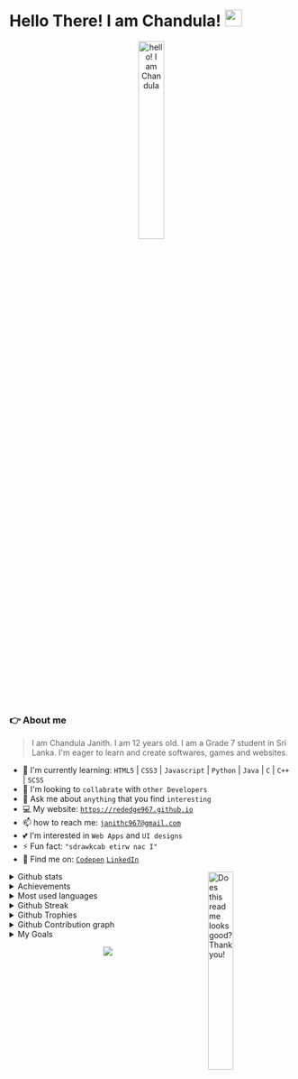 # Hello There! I am Chandula! <img src="https://raw.githubusercontent.com/MartinHeinz/MartinHeinz/master/wave.gif" height="30" width="30">
<p align="center">
    <img src="https://user-images.githubusercontent.com/91379432/146401254-80339ff9-fa48-4094-9ca0-fd471775e335.png" height="30%" width="30%" title="hello! I am Chandula">
</p> 

### 👉 About me
> I am Chandula Janith. I am 12 years old. I am a Grade 7 student in Sri Lanka. I'm eager to learn and create softwares, games and websites.
- :seedling: I'm currently learning: `HTML5` | `CSS3` | `Javascript` | `Python` | `Java` | `C` | `C++` | `SCSS`
- :thinking: I'm looking to `collabrate` with `other Developers`
- :speech_balloon: Ask me about `anything` that you find `interesting`
- :computer: My website: [`https://rededge967.github.io`](https://rededge967.github.io)
- :mailbox: how to reach me: [`janithc967@gmail.com`](mailto:janithc967@gmail.com)
- :two_hearts: I'm interested in `Web Apps` and `UI designs`
- :zap: Fun fact: `"sdrawkcab etirw nac I"`
- :mag_right: Find me on: [`Codepen`](https://codepen.io/RedEdge967/) [`LinkedIn`](https://www.linkedin.com/in/chandula-janith-5529b7223/)

<img align="right" src="https://user-images.githubusercontent.com/91379432/146401479-7176f441-a5ab-4b7c-9557-4db71fbe9745.png" height="30%" width="30%" title="Does this readme looks good? Thank you!" >
<details>
    <summary>Github stats</summary>
    <br>
    <p align="center">
    <img src="https://github-readme-stats.vercel.app/api?username=RedEdge967&show_icons=true&theme=gruvbox" title="Chandula Janith's Github stats" >
        </p>
</details>
<details>
    <summary>Achievements</summary>
    <br>
    <p align="center">
    <img src="https://metrics.lecoq.io/RedEdge967?template=classic&base.header=0&base.activity=0&base.community=0&base.repositories=0&base.metadata=0&achievements=1&achievements.threshold=C&achievements.secrets=true&achievements.display=compact&achievements.limit=0&config.timezone=Asia%2FColombo" title="Chandula Janith's Achievements" >
        </p>
</details>
<details>
    <summary>Most used languages</summary>
    <br>
    <p align="center">
    <img src="https://github-readme-stats.vercel.app/api/top-langs/?username=RedEdge967&layout=compact&theme=gruvbox&langs_count=14" title="most used languages" >
        </p>
</details>
<details>
     <summary>Github Streak</summary>
     <br>
    <p align="center">
     <img src="https://github-readme-streak-stats.herokuapp.com/?user=RedEdge967&theme=gruvbox" title="Chandula Janith's github streak" >
        </p>
</details>
<details>
     <summary>Github Trophies</summary>
     <br>
    <p align="center">
        <img 
             src="https://github-profile-trophy.vercel.app/?username=RedEdge967&column=7&theme=gruvbox&margin-w=5&no-frame=true" 
             width="100%"
             title="Chandula Janith's Trophies"
        />
        </p>
</details>
<details>
     <summary>Github Contribution graph</summary>
     <br>
    <p align="center">
        <img src="https://activity-graph.herokuapp.com/graph?username=RedEdge967&theme=gruvbox" title="Chandula Janith's Contribution graph">
        </p>
</details>
<details>
     <summary>My Goals</summary>
     <br>
    <ul>
        <li>In life,</li>
        <ul>
            <li>Learn well</li>
            <li>Be a Software engineer</li>
        </ul>
        <li>In Github,</li>
        <ul>
            <li>Get 20 followers in 6 Months</li>
            <li>Get 100 followers in 1 Year</li>
            <li>Get 200 followers in 2 Years</li>
            <li>Get 1000 followers in Github</li>
        </ul>
    </ul>
</details>

<p align="center">
  <img src="https://komarev.com/ghpvc/?username=RedEdge967&color=dc143c" align="center"/>
</p>

